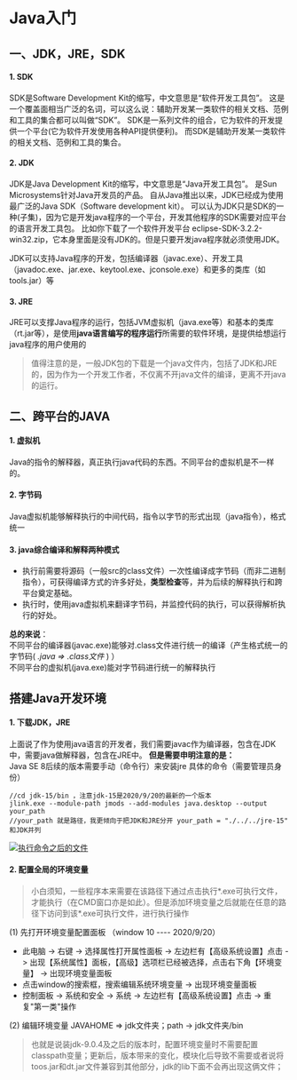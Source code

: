 # Java入门

## 一、JDK，JRE，SDK

#### 1. SDK
SDK是Software Development Kit的缩写，中文意思是“软件开发工具包”。
这是一个覆盖面相当广泛的名词，可以这么说：辅助开发某一类软件的相关文档、范例和工具的集合都可以叫做“SDK”。
SDK是一系列文件的组合，它为软件的开发提供一个平台(它为软件开发使用各种API提供便利)。
而SDK是辅助开发某一类软件的相关文档、范例和工具的集合。

#### 2. JDK
JDK是Java Development Kit的缩写，中文意思是“Java开发工具包”。
是Sun Microsystems针对Java开发员的产品。
自从Java推出以来，JDK已经成为使用最广泛的Java SDK（Software development kit）。
可以认为JDK只是SDK的一种(子集)，因为它是开发java程序的一个平台，开发其他程序的SDK需要对应平台的语言开发工具包。
比如你下载了一个软件开发平台 eclipse-SDK-3.2.2-win32.zip，它本身里面是没有JDK的。但是只要开发java程序就必须使用JDK。

JDK可以支持Java程序的开发，包括编译器（javac.exe）、开发工具（javadoc.exe、jar.exe、keytool.exe、jconsole.exe）和更多的类库（如tools.jar）等

#### 3. JRE
JRE可以支撑Java程序的运行，包括JVM虚拟机（java.exe等）和基本的类库（rt.jar等），是使用**java语言编写的程序运行**所需要的软件环境，是提供给想运行java程序的用户使用的

> 值得注意的是，一般JDK包的下载是一个java文件内，包括了JDK和JRE的，因为作为一个开发工作者，不仅离不开java文件的编译，更离不开java的运行。

## 二、跨平台的JAVA

#### 1. 虚拟机
Java的指令的解释器，真正执行java代码的东西。不同平台的虚拟机是不一样的。


#### 2. 字节码
Java虚拟机能够解释执行的中间代码，指令以字节的形式出现（java指令），格式统一

#### 3. java综合编译和解释两种模式
- 执行前需要将源码（一般src的class文件）一次性编译成字节码（而非二进制指令），可获得编译方式的许多好处，**类型检查**等，并为后续的解释执行和跨平台奠定基础。
- 执行时，使用java虚拟机来翻译字节码，并监控代码的执行，可以获得解析执行的好处。

**总的来说**：    
不同平台的编译器(javac.exe)能够对.class文件进行统一的编译（产生格式统一的字节码( *.java => .class文件* ) ）     
不同平台的虚拟机(java.exe)能对字节码进行统一的解释执行


## 搭建Java开发环境

#### 1. 下载JDK，JRE
上面说了作为使用java语言的开发者，我们需要javac作为编译器，包含在JDK中，需要java做解释器，包含在JRE中。
**但是需要申明注意的是：**      
Java SE 8后续的版本需要手动（命令行）来安装jre
具体的命令（需要管理员身份）
```bush
//cd jdk-15/bin ，注意jdk-15是2020/9/20的最新的一个版本
jlink.exe --module-path jmods --add-modules java.desktop --output your_path
//your_path 就是路径，我更倾向于把JDK和JRE分开 your_path = "./../../jre-15" 和JDK并列
```
[![执行命令之后的文件](https://s1.ax1x.com/2020/09/20/w7AZ9g.md.png)](https://imgchr.com/i/w7AZ9g)

#### 2. 配置全局的环境变量
> 小白须知，一些程序本来需要在该路径下通过点击执行*.exe可执行文件，才能执行（在CMD窗口亦是如此）。但是添加环境变量之后就能在任意的路径下访问到该*.exe可执行文件，进行执行操作

(1) 先打开环境变量配置面板
（window 10 ---- 2020/9/20）
- 此电脑 -> 右键 -> 选择属性打开属性面板 -> 左边栏有【高级系统设置】点击 -> 出现【系统属性】面板，【高级】选项栏已经被选择，点击右下角【环境变量】 -> 出现环境变量面板
- 点击window的搜索框，搜索编辑系统环境变量 -> 出现环境变量面板
- 控制面板 -> 系统和安全 -> 系统 -> 左边栏有【高级系统设置】点击 -> 重复"第一类"操作

(2) 编辑环境变量
JAVAHOME => jdk文件夹；path -> jdk文件夹/bin

> 也就是说装jdk-9.0.4及之后的版本时，配置环境变量时不需要配置classpath变量；更新后，版本带来的变化，模块化后导致不需要或者说将toos.jar和dt.jar文件兼容到其他部分，jdk的lib下面不会再出现这俩文件；